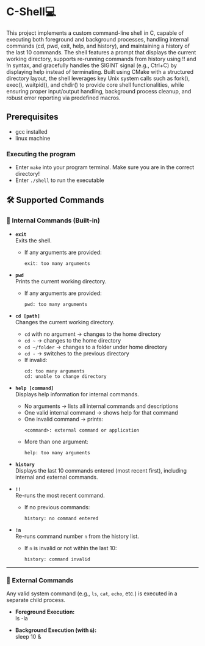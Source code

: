# C-Shell💻

This project implements a custom command-line shell in C, capable of executing both foreground and background processes, handling internal commands (cd, pwd, exit, help, and history), and maintaining a history of the last 10 commands. The shell features a prompt that displays the current working directory, supports re-running commands from history using !! and !n syntax, and gracefully handles the SIGINT signal (e.g., Ctrl+C) by displaying help instead of terminating. Built using CMake with a structured directory layout, the shell leverages key Unix system calls such as fork(), exec(), waitpid(), and chdir() to provide core shell functionalities, while ensuring proper input/output handling, background process cleanup, and robust error reporting via predefined macros.

## Prerequisites

* gcc installed
* linux machine

### Executing the program

* Enter `make` into your program terminal. Make sure you are in the correct directory!
* Enter `./shell` to run the executable

## 🛠️ Supported Commands

### 🔹 Internal Commands (Built-in)

- **`exit`**  
  Exits the shell.  
  - If any arguments are provided:  
    ```
    exit: too many arguments
    ```

- **`pwd`**  
  Prints the current working directory.  
  - If any arguments are provided:  
    ```
    pwd: too many arguments
    ```

- **`cd [path]`**  
  Changes the current working directory.  
  - `cd` with no argument → changes to the home directory  
  - `cd ~` → changes to the home directory  
  - `cd ~/folder` → changes to a folder under home directory  
  - `cd -` → switches to the previous directory  
  - If invalid:  
    ```
    cd: too many arguments
    cd: unable to change directory
    ```

- **`help [command]`**  
  Displays help information for internal commands.  
  - No arguments → lists all internal commands and descriptions  
  - One valid internal command → shows help for that command  
  - One invalid command → prints:  
    ```
    <command>: external command or application
    ```
  - More than one argument:  
    ```
    help: too many arguments
    ```

- **`history`**  
  Displays the last 10 commands entered (most recent first), including internal and external commands.

- **`!!`**  
  Re-runs the most recent command.  
  - If no previous commands:  
    ```
    history: no command entered
    ```

- **`!n`**  
  Re-runs command number `n` from the history list.  
  - If `n` is invalid or not within the last 10:  
    ```
    history: command invalid
    ```

---

### 🔹 External Commands

Any valid system command (e.g., `ls`, `cat`, `echo`, etc.) is executed in a separate child process.

- **Foreground Execution:**  
ls -la

- **Background Execution (with `&`):**  
sleep 10 &



